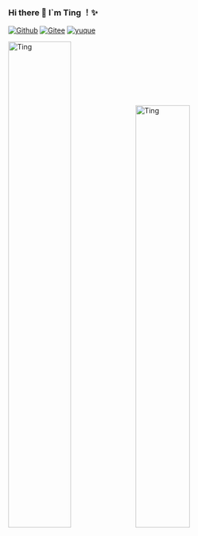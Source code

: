 ### Hi there 👋 I`m Ting ！✨
 
[![Github](https://img.shields.io/badge/-Github-000?style=flat&logo=Github&logoColor=white)](https://github.com/Ting-Code)
[![Gitee](https://img.shields.io/badge/-Gitee-c14438?style=flat&logo=Gitee&logoColor=white)](https://gitee.com/ting-code)
[![yuque](https://img.shields.io/badge/-语雀-green?style=flat&logo=yuque&logoColor=white)](https://www.yuque.com/u2368282/ting)

<p align="left">
 <img width="50%"  src="https://github-readme-stats.vercel.app/api?username=Ting-Code&show_icons=true&theme=gotham" alt="Ting" />
 <img width="46.6%" src="https://github-readme-stats.vercel.app/api/top-langs/?username=Ting-Code&hide_title=true&hide_border=true&layout=compact&langs_count=6&theme=gotham" alt="Ting" />
</p>

